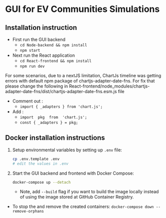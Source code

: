 # GUI for EV Communities Simulations

## Installation instruction

 - First run the GUI backend
 	- `cd Node-backend && npm install`
  	- `npm start`
 -  Next run the React application
 	-  `cd React-frontend && npm install`
 	-  `npm run dev`

For some scenarios, due to a nextJS limitation, ChartJs timeline was getting errors with default npm package of chartjs-adapter-date-fns.  For fix that please change the following in React-frontend/node_modules/chartjs-adapter-date-fns/dist/chartjs-adapter-date-fns.esm.js  file
- Comment out :
	- `import { _adapters } from 'chart.js';`
- Add :
	- `import  pkg  from  'chart.js';`
	- `const { _adapters } = pkg;`

## Docker installation instructions

1. Setup environmental variables by setting up `.env` file:

    ```bash
    cp .env.template .env
   # edit the values in .env
    ```

2. Start the GUI backend and frontend with Docker Compose:

    ```bash
    docker-compose up --detach
    ```

    - Note, add `--build` flag if you want to build the image locally instead of using the image stored at GitHub Container Registry.

- To stop the and remove the created containers: `docker-compose down --remove-orphans`
